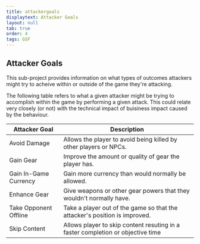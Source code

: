 ```yaml
---
title: attackergoals 
displaytext: Attacker Goals
layout: null 
tab: true
order: 4 
tags: GSF
---
```


## Attacker Goals

This sub-project provides information on what types of outcomes attackers might try to acheive within or outside of the game they're attacking.

The following table refers to what a given attacker might be trying to accomplish within the game by performing a given attack. This could relate very closely (or not) with the technical impact of buisiness impact caused by the behaviour.

| Attacker Goal | Description |
| ------------- | ----------- |
| Avoid Damage | Allows the player to avoid being killed by other players or NPCs. |
| Gain Gear | Improve the amount or quality of gear the player has. |
| Gain In-Game Currency | Gain more currency than would normally be allowed. |
| Enhance Gear | Give weapons or other gear powers that they wouldn't normally have. |
| Take Opponent Offline | Take a player out of the game so that the attacker's position is improved. |
| Skip Content | Allows player to skip content resuting in a faster completion or objective time |
